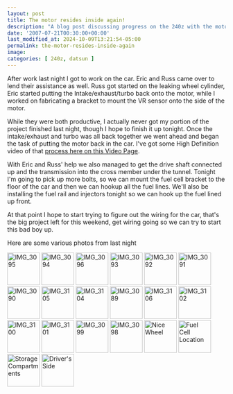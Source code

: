 ```yaml
---
layout: post
title: The motor resides inside again!
description: "A blog post discussing progress on the 240z with the motor back in the car, along with some photos"
date: '2007-07-21T00:30:00+00:00'
last_modified_at: 2024-10-09T13:21:54-05:00
permalink: the-motor-resides-inside-again
image: 
categories: [ 240z, datsun ]
---
```

After work last night I got to work on the car. Eric and Russ came over to lend their assistance as well. Russ got started on the leaking wheel cylinder, Eric started putting the Intake/exhaust/turbo back onto the motor, while I worked on fabricating a bracket to mount the VR sensor onto the side of the motor.

While they were both productive, I actually never got my portion of the project finished last night, though I hope to finish it up tonight. Once the intake/exhaust and turbo was all back together we went ahead and began the task of putting the motor back in the car. I've got some High Definition video of that [process here on this Video Page](/engine-insertion-take-2).

With Eric and Russ' help we also managed to get the drive shaft connected up and the transmission into the cross member under the tunnel. Tonight I'm going to pick up more bolts, so we can mount the fuel cell bracket to the floor of the car and then we can hookup all the fuel lines. We'll also be installing the fuel rail and injectors tonight so we can hook up the fuel lined up front.

At that point I hope to start trying to figure out the wiring for the car, that's the big project left for this weekend, get wiring going so we can try to start this bad boy up.

Here are some various photos from last night

<a style="text-decoration: none" href="https://www.flickr.com/photos/chammond/859220320/in/pool-341731@N21" ><img height="75" alt="IMG_3095" src="https://farm2.static.flickr.com/1370/859220320_8cec17934b_m.jpg" border="0" /> </a><a style="text-decoration: none" href="https://www.flickr.com/photos/chammond/859217242/in/pool-341731@N21" ><img height="75" alt="IMG_3094" src="https://farm2.static.flickr.com/1272/859217242_cc8858e8ea_m.jpg" border="0" /> </a><a style="text-decoration: none" href="https://www.flickr.com/photos/chammond/858361631/in/pool-341731@N21" ><img height="75" alt="IMG_3096" src="https://farm2.static.flickr.com/1311/858361631_e4f89b9d4d_m.jpg" border="0" /> </a><a style="text-decoration: none" href="https://www.flickr.com/photos/chammond/859214472/in/pool-341731@N21" ><img height="75" alt="IMG_3093" src="https://farm2.static.flickr.com/1195/859214472_ec49a9eb30_m.jpg" border="0" /> </a><a style="text-decoration: none" href="https://www.flickr.com/photos/chammond/859211940/in/pool-341731@N21" ><img height="75" alt="IMG_3092" src="https://farm2.static.flickr.com/1236/859211940_d79e827c57_m.jpg" border="0" /> </a><a style="text-decoration: none" href="https://www.flickr.com/photos/chammond/859209068/in/pool-341731@N21" ><img height="75" alt="IMG_3091" src="https://farm2.static.flickr.com/1418/859209068_3ed1601503_m.jpg" border="0" /> </a><a style="text-decoration: none" href="https://www.flickr.com/photos/chammond/858345267/in/pool-341731@N21" ><img height="75" alt="IMG_3090" src="https://farm2.static.flickr.com/1058/858345267_7aff524e8b_m.jpg" border="0" /> </a><a style="text-decoration: none" href="https://www.flickr.com/photos/chammond/859197900/in/pool-341731@N21" ><img height="75" alt="IMG_3105" src="https://farm2.static.flickr.com/1252/859197900_15097a5cf9_m.jpg" border="0" /> </a><a style="text-decoration: none" href="https://www.flickr.com/photos/chammond/859194550/in/pool-341731@N21" ><img height="75" alt="IMG_3104" src="https://farm2.static.flickr.com/1158/859194550_170ce6b801_m.jpg" border="0" /> </a><a style="text-decoration: none" href="https://www.flickr.com/photos/chammond/858342513/in/pool-341731@N21" ><img height="75" alt="IMG_3089" src="https://farm2.static.flickr.com/1245/858342513_1cf86880fc_m.jpg" border="0" /> </a><a style="text-decoration: none" href="https://www.flickr.com/photos/chammond/858339487/in/pool-341731@N21" ><img height="75" alt="IMG_3106" src="https://farm2.static.flickr.com/1244/858339487_e543d157d4_m.jpg" border="0" /> </a><a style="text-decoration: none" href="https://www.flickr.com/photos/chammond/858327679/in/pool-341731@N21" ><img height="75" alt="IMG_3102" src="https://farm2.static.flickr.com/1099/858327679_718ef292b7_m.jpg" border="0" /> </a><a style="text-decoration: none" href="https://www.flickr.com/photos/chammond/859183144/in/pool-341731@N21" ><img height="75" alt="IMG_3100" src="https://farm2.static.flickr.com/1385/859183144_10593bba41_m.jpg" border="0" /> </a><a style="text-decoration: none" href="https://www.flickr.com/photos/chammond/858324807/in/pool-341731@N21" ><img height="75" alt="IMG_3101" src="https://farm2.static.flickr.com/1065/858324807_84dfb7e2e7_m.jpg" border="0" /> </a><a style="text-decoration: none" href="https://www.flickr.com/photos/chammond/858319009/in/pool-341731@N21" ><img height="75" alt="IMG_3099" src="https://farm2.static.flickr.com/1179/858319009_40f14430b2_m.jpg" border="0" /> </a><a style="text-decoration: none" href="https://www.flickr.com/photos/chammond/858315975/in/pool-341731@N21" ><img height="75" alt="IMG_3098" src="https://farm2.static.flickr.com/1344/858315975_2c95e5a4c9_m.jpg" border="0" /> </a><a style="text-decoration: none" href="https://www.flickr.com/photos/chammond/824938492/in/pool-341731@N21" ><img height="75" alt="Nice Wheel" src="https://farm2.static.flickr.com/1189/824938492_9f563166b1_m.jpg" border="0" /> </a><a style="text-decoration: none" href="https://www.flickr.com/photos/chammond/824936714/in/pool-341731@N21" ><img height="75" alt="Fuel Cell Location" src="https://farm2.static.flickr.com/1068/824936714_7c9d8f36cc_m.jpg" border="0" /> </a><a style="text-decoration: none" href="https://www.flickr.com/photos/chammond/824931720/in/pool-341731@N21" ><img height="75" alt="Storage Compartments" src="https://farm2.static.flickr.com/1117/824931720_49a6bdf04c_m.jpg" border="0" /> </a><a style="text-decoration: none" href="https://www.flickr.com/photos/chammond/824056123/in/pool-341731@N21" ><img height="75" alt="Driver's Side" src="https://farm2.static.flickr.com/1329/824056123_dcc0ec1cf2_m.jpg" border="0" /></a>




